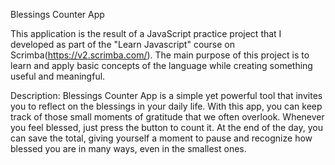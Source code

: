 Blessings Counter App

This application is the result of a JavaScript practice project that I developed as part of the "Learn Javascript" course on Scrimba(https://v2.scrimba.com/). The main purpose of this project is to learn and apply basic concepts of the language while creating something useful and meaningful.

Description:
Blessings Counter App is a simple yet powerful tool that invites you to reflect on the blessings in your daily life. With this app, you can keep track of those small moments of gratitude that we often overlook. Whenever you feel blessed, just press the button to count it. At the end of the day, you can save the total, giving yourself a moment to pause and recognize how blessed you are in many ways, even in the smallest ones.
